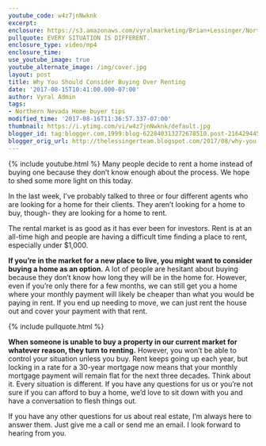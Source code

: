 ```yaml
---
youtube_code: w4z7jnNwknk
excerpt:
enclosure: https://s3.amazonaws.com/vyralmarketing/Brian+Lessinger/Northern+Nevada+Real+Estate-+Why+You+Should+Consider+Buying+Over+Renting.mp4
pullquote: EVERY SITUATION IS DIFFERENT.
enclosure_type: video/mp4
enclosure_time:
use_youtube_image: true
youtube_alternate_image: /img/cover.jpg
layout: post
title: Why You Should Consider Buying Over Renting
date: '2017-08-15T10:41:00.000-07:00'
author: Vyral Admin
tags:
- Northern Nevada Home buyer tips
modified_time: '2017-08-16T11:36:57.337-07:00'
thumbnail: https://i.ytimg.com/vi/w4z7jnNwknk/default.jpg
blogger_id: tag:blogger.com,1999:blog-622840313272678510.post-2164294453221707610
blogger_orig_url: http://thelessingerteam.blogspot.com/2017/08/why-you-should-consider-buying-over.html
---
```

{% include youtube.html %}
Many people decide to rent a home instead of buying one because they don’t know enough about the process. We hope to shed some more light on this today.

In the last week, I’ve probably talked to three or four different agents who are looking for a home for their clients. They aren’t looking for a home to buy, though- they are looking for a home to rent.

The rental market is as good as it has ever been for investors. Rent is at an all-time high and people are having a difficult time finding a place to rent, especially under $1,000.

**If you’re in the market for a new place to live, you might want to consider buying a home as an option.** A lot of people are hesitant about buying because they don’t know how long they will be in the home for. However, even if you’re only there for a few months, we can still get you a home where your monthly payment will likely be cheaper than what you would be paying in rent. If you end up needing to move, we can just rent the house out and cover your payment with that rent.

{% include pullquote.html %}

**When someone is unable to buy a property in our current market for whatever reason, they turn to renting.** However, you won’t be able to control your situation unless you buy. Rent keeps going up each year, but locking in a rate for a 30-year mortgage now means that your monthly mortgage payment will remain flat for the next three decades. Think about it.
Every situation is different. If you have any questions for us or you’re not sure if you can afford to buy a home, we’d love to sit down with you and have a conversation to flesh things out.

If you have any other questions for us about real estate, I’m always here to answer them. Just give me a call or send me an email. I look forward to hearing from you.
